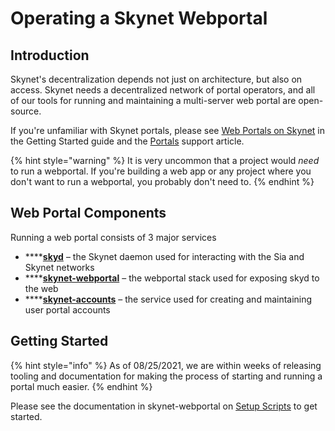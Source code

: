# Operating a Skynet Webportal

## Introduction

Skynet's decentralization depends not just on architecture, but also on access. Skynet needs a decentralized network of portal operators, and all of our tools for running and maintaining a multi-server web portal are open-source.

If you're unfamiliar with Skynet portals, please see [Web Portals on Skynet](https://support.siasky.net/getting-started/web-portals-on-skynet) in the Getting Started guide and the [Portals](https://support.siasky.net/key-concepts/skynet-portals) support article.

{% hint style="warning" %}
It is very uncommon that a project would _need_ to run a webportal. If you're building a web app or any project where you don't want to run a webportal, you probably don't need to.
{% endhint %}

## Web Portal Components

Running a web portal consists of 3 major services

* \*\*\*\*[**skyd**](https://gitlab.com/SkynetLabs/skyd) – the Skynet daemon used for interacting with the Sia and Skynet networks
* \*\*\*\*[**skynet-webportal**](https://github.com/SkynetLabs/skynet-webportal) – the webportal stack used for exposing skyd to the web
* \*\*\*\*[**skynet-accounts**](https://github.com/SkynetLabs/skynet-accounts) – the service used for creating and maintaining user portal accounts

## Getting Started

{% hint style="info" %}
As of 08/25/2021, we are within weeks of releasing tooling and documentation for making the process of starting and running a portal much easier.
{% endhint %}

Please see the documentation in skynet-webportal on [Setup Scripts](https://github.com/SkynetLabs/skynet-webportal/tree/master/setup-scripts) to get started.



